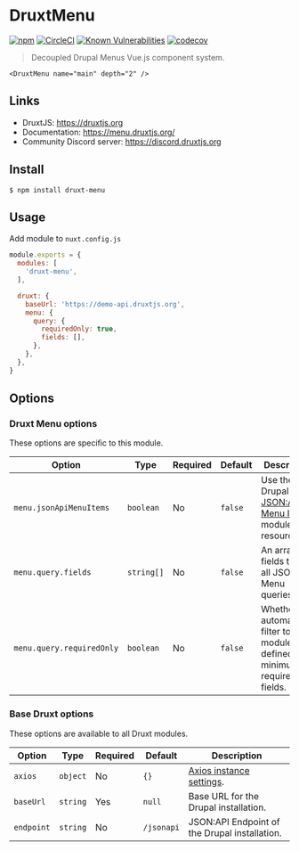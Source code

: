 # DruxtMenu

[![npm](https://badgen.net/npm/v/druxt-menu)](https://www.npmjs.com/package/druxt-menu)
[![CircleCI](https://circleci.com/gh/druxt/druxt-menu.svg?style=svg)](https://circleci.com/gh/druxt/druxt-menu)
[![Known Vulnerabilities](https://snyk.io/test/github/druxt/druxt-menu/badge.svg?targetFile=package.json)](https://snyk.io/test/github/druxt/druxt-menu?targetFile=package.json)
[![codecov](https://codecov.io/gh/druxt/druxt-menu/branch/develop/graph/badge.svg)](https://codecov.io/gh/druxt/druxt-menu)

> Decoupled Drupal Menus Vue.js component system.

```vue
<DruxtMenu name="main" depth="2" />
```

## Links

- DruxtJS: https://druxtjs.org
- Documentation: https://menu.druxtjs.org/
- Community Discord server: https://discord.druxtjs.org

## Install

`$ npm install druxt-menu`

## Usage

Add module to `nuxt.config.js`

```js
module.exports = {
  modules: [
    'druxt-menu',
  ],

  druxt: {
    baseUrl: 'https://demo-api.druxtjs.org',
    menu: {
      query: {
        requiredOnly: true,
        fields: [],
      },
    },
  },
}
```

## Options

### Druxt Menu options

These options are specific to this module.

| Option | Type | Required | Default | Description |
| --- | --- | --- | --- | --- |
| `menu.jsonApiMenuItems` | `boolean` | No | `false` | Use the Drupal [JSON:API Menu Items](https://www.drupal.org/project/jsonapi_menu_items) module resource. |
| `menu.query.fields` | `string[]` | No | `false` | An array of fields to filter all JSON:API Menu queries.
| `menu.query.requiredOnly` | `boolean` | No | `false` | Whether to automatically filter to module defined minimum required fields. |

### Base Druxt options

These options are available to all Druxt modules.

| Option | Type | Required | Default | Description |
| --- | --- | --- | --- | --- |
| `axios` | `object` | No | `{}` | [Axios instance settings](https://github.com/axios/axios#axioscreateconfig). |
| `baseUrl` | `string` | Yes | `null` | Base URL for the Drupal installation. |
| `endpoint` | `string` | No | `/jsonapi` | JSON:API Endpoint of the Drupal installation. |
